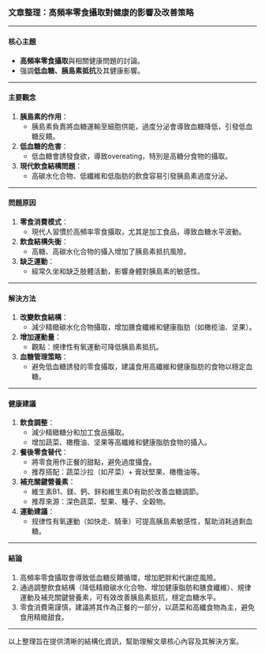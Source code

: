 ### 文章整理：高頻率零食攝取對健康的影響及改善策略

---

#### 核心主題  
- **高頻率零食攝取**與相關健康問題的討論。
- 强調**低血糖、胰島素抵抗**及其健康影響。

---

#### 主要觀念  
1. **胰島素的作用**：  
   - 胰島素負責將血糖運輸至細胞供能，過度分泌會導致血糖降低，引發低血糖反饋。
2. **低血糖的危害**：  
   - 低血糖會誘發食欲，導致overeating，特別是高糖分食物的攝取。
3. **現代飲食結構問題**：  
   - 高碳水化合物、低纖維和低脂肪的飲食容易引發胰島素過度分泌。

---

#### 問題原因  
1. **零食消費模式**：  
   - 現代人習慣於高頻率零食攝取，尤其是加工食品，導致血糖水平波動。
2. **飲食結構失衡**：  
   - 高糖、高碳水化合物的攝入增加了胰島素抵抗風險。
3. **缺乏運動**：  
   - 經常久坐和缺乏肢體活動，影響身體對胰島素的敏感性。

---

#### 解決方法  
1. **改變飲食結構**：  
   - 減少精緻碳水化合物攝取，增加膳食纖維和健康脂肪（如橄榄油、坚果）。
2. **增加運動量**：  
   - 觀點：規律性有氧運動可降低胰島素抵抗。
3. **血糖管理策略**：  
   - 避免低血糖誘發的零食攝取，建議食用高纖維和健康脂肪的食物以穩定血糖。

---

#### 健康建議  
1. **飲食調整**：  
   - 減少精緻糖分和加工食品攝取。  
   - 增加蔬菜、橄欖油、坚果等高纖維和健康脂肪食物的攝入。
2. **餐後零食替代**：  
   - 將零食用作正餐的甜點，避免過度攝食。  
   - 推荐搭配：蔬菜沙拉（如芹菜）+ 膏狀堅果、橄欖油等。
3. **補充關鍵營養素**：  
   - 維生素B1、鎂、鈣、鋅和維生素D有助於改善血糖調節。  
   - 推荐來源：深色蔬菜、堅果、種子、全穀物。
4. **運動建議**：  
   - 规律性有氧運動（如快走、騎車）可提高胰島素敏感性，幫助消耗過剩血糖。

---

#### 結論  
1. 高頻率零食攝取會導致低血糖反饋循環，增加肥胖和代謝症風險。  
2. 通過調整飲食結構（降低精緻碳水化合物、增加健康脂肪和膳食纖維）、規律運動及補充關鍵營養素，可有效改善胰島素抵抗，穩定血糖水平。  
3. 零食消費需謹慎，建議將其作為正餐的一部分，以蔬菜和高纖食物為主，避免食用精緻甜食。

--- 

以上整理旨在提供清晰的結構化資訊，幫助理解文章核心內容及其解決方案。